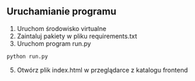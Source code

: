 ## Uruchamianie programu
1. Uruchom środowisko virtualne
2. Zaintaluj pakiety w pliku requirements.txt
3. Uruchom program run.py
```bash
python run.py
```
5. Otwórz plik index.html w przeglądarce z katalogu frontend
